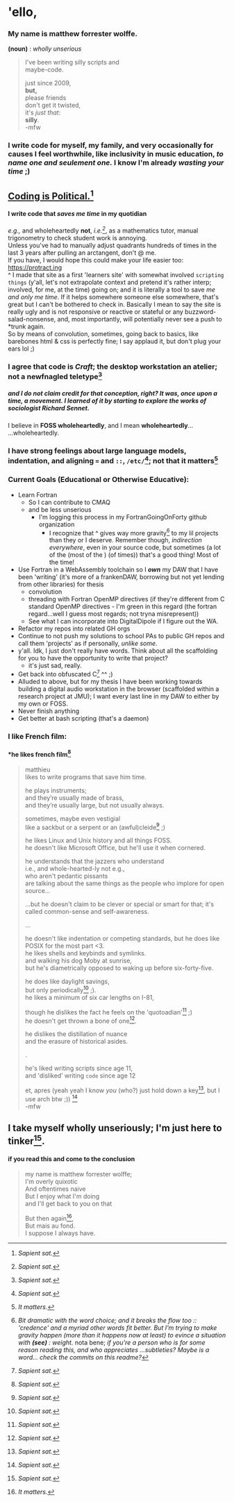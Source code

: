 # 'ello, 

### My name is matthew forrester wolffe.
**(noun)** : _wholly unserious_  

> I've been writing silly scripts and  
> maybe-code.   
> 
> just since 2009,  
> **but,**  
> please friends  
> don't get it twisted,  
> it's _just that_:  
> **silly**.  
-mfw


### I write code for myself, my family, and very occasionally for causes I feel worthwhile, like inclusivity in music education, _to name one and seulement one._ I know I'm already _wasting your time_ ;)  

## [Coding is Political.](https://ehmatthes.github.io/pcc_2e/)[^1]

#### I write code that _saves me time_ in my quotidian  
_e.g.,_ and wholeheartedly **not**, _i.e.[^1]_, as a mathematics tutor, manual trigonometry to check student work is annoying.  
Unless you've had to manually adjust quadrants hundreds of times in the last 3 years after pulling an arctangent, don't @ me.  
If you have, I would hope this could make your life easier too:  https://protract.ing   
^ I made that site as a first 'learners site' with somewhat involved `scripting things` (y'all, let's not extrapolate context and pretend it's rather interp; involved, for me, at the time) going on; and it is literally a tool to save *me and only me time*. If it helps somewhere someone else somewhere, that's great but I can't be bothered to check in. Basically I mean to say the site is really ugly and is not responsive or reactive or stateful or any buzzword-salad-nonsense, and, most importantly, will potentially never see a push to *trunk again.  
So by means of convolution, sometimes, going back to basics, like barebones html & css is perfectly fine; I say applaud it, but don't plug your ears lol ;)

### I agree that code is _Craft_; the desktop workstation an atelier; not a newfnagled teletype[^1]
##### and I do not claim credit for that conception, right? *It was, once upon a time, a movement*. I learned of it by starting to explore the works of sociologist Richard Sennet.


I believe in **FOSS wholeheartedly**, and I mean **wholeheartedly**...  
...wholeheartedly.  

### I have strong feelings about large language models, indentation, and aligning `=` and `::`, `/etc/`[^1]; not that it matters[^2]

### **Current Goals (Educational or Otherwise Educative):**
* Learn Fortran
  * So I can contribute to CMAQ
  * and be less unserious
    * I'm logging this process in my FortranGoingOnForty github organization
      * I recognize that ^ gives way more gravity[^3] to my lil projects than they or I deserve. Remember though, *indirection everywhere*, even in your source code, but sometimes (a lot of the (most of the ) (of times)) that's a good thing! Most of the time!  
* Use Fortran in a WebAssembly toolchain so I *__own__* my DAW that I have been 'writing' (it's more of a frankenDAW, borrowing but not yet lending from other libraries) for thesis
  * convolution
  * threading with Fortran OpenMP directives (if they're different from C standard OpenMP directives - I'm green in this regard (the fortran regard...well I guess most regards; not tryna misrepresent))
  * See what I can incorporate into DigitalDipole if I figure out the WA.
* Refactor my repos into related GH orgs
* Continue to not push my solutions to school PAs to public GH repos and call them 'projects' as if personally, _unlike some._
 * y'all. Idk, I just don't really have words. Think about all the scaffolding for you to have the opportunity to write that project?
   * it's just sad, really. 
* Get back into obfuscated C[^1] ^^ ;)
* Alluded to above, but for my thesis I have been working towards building a digital audio workstation in the browser (scaffolded within a research project at JMU); I want every last line in my DAW to either by my own or FOSS.
* Never finish anything  
* Get better at bash scripting (that's a daemon)

### I like French film:
#### *he likes french film[^1]
> matthieu  
> likes to write programs that save him time.  
>
> he plays instruments;  
> and they’re usually made of brass,  
> and they’re usually large,
> but not usually always.  
>
> sometimes, maybe even vestigial  
> like a sackbut or a serpent or an (awful)cleide[^1] ;)
>  
> he likes Linux and Unix history and all things FOSS.  
> he doesn't like Microsoft Office, but he'll use it when cornered.  
>
> he understands that the jazzers who understand  
> i.e., and whole-hearted-ly not e.g.,  
> who aren't pedantic pissants  
> are talking about the same things as the people who implore for open source... 
>
> ...but he doesn't claim to be clever or special or smart for that; it's called common-sense and self-awareness.  
>
> ... 
>
> he doesn't like indentation or competing standards,
> but he does like POSIX for the most part <3.    
> he likes shells and keybinds and symlinks.  
> and walking his dog Moby at sunrise,  
> but he's diametrically opposed to waking up before six-forty-five.  
>
> he does like daylight savings,  
> but only periodically[^1] ;).  
> he likes a minimum of six car lengths on I-81,  
>
> though he dislikes the fact he feels on the 'quotoadian'[^1] ;)  
> he doesn't get thrown a bone of one[^1].  
>
> he dislikes the distillation of nuance  
> and the erasure of historical asides.  
>
> .
>
> he's liked writing scripts since age 11,  
> and 'disliked’ writing `code` since age 12  
>
> et, apres (yeah yeah I know *you* (who?) just hold down a key[^1], but I use arch btw ;))
> [^1]  
> -mfw

## I take myself wholly unseriously; I'm just here to tinker[^1].
#### if you read this and come to the conclusion

> my name is matthew forrester wolffe;  
> I'm overly quixotic  
> And oftentimes naive  
> But I enjoy what I'm doing  
> and I'll get back to you on that  
>
> But then again[^2],  
> But mais au fond.  
> I suppose I always have.  

[^1]: _Sapient sat._
[^2]: _It matters._
[^3]: _Bit dramatic with the word choice; and it breaks the flow too :: 'credence' and a myriad other words fit better. But I'm trying to make gravity happen (more than it happens now at least) to evince a situation with **(see)** : weight[^4]._
nota bene; *if you're a person who is for some reason reading this, and who appreciates ...subtleties? Maybe is a word... check the commits on this readme?*
[^4]: (noun) : that force which reminds one that gravity is still in charge.
